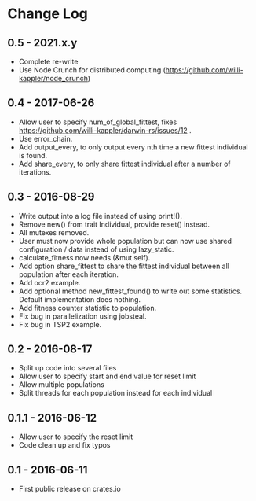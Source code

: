 # Change Log

## 0.5 - 2021.x.y
- Complete re-write
- Use Node Crunch for distributed computing (https://github.com/willi-kappler/node_crunch)

## 0.4 - 2017-06-26
- Allow user to specify num_of_global_fittest, fixes https://github.com/willi-kappler/darwin-rs/issues/12 .
- Use error_chain.
- Add output_every, to only output every nth time a new fittest individual is found.
- Add share_every, to only share fittest individual after a number of iterations.

## 0.3 - 2016-08-29
- Write output into a log file instead of using print!().
- Remove new() from trait Individual, provide reset() instead.
- All mutexes removed.
- User must now provide whole population but can now use shared configuration / data instead of using lazy_static.
- calculate_fitness now needs (&mut self).
- Add option share_fittest to share the fittest individual between all population after each iteration.
- Add ocr2 example.
- Add optional method new_fittest_found() to write out some statistics. Default implementation does nothing.
- Add fitness counter statistic to population.
- Fix bug in parallelization using jobsteal.
- Fix bug in TSP2 example.

## 0.2 - 2016-08-17
- Split up code into several files
- Allow user to specify start and end value for reset limit
- Allow multiple populations
- Split threads for each population instead for each individual

## 0.1.1 - 2016-06-12

- Allow user to specify the reset limit
- Code clean up and fix typos

## 0.1 - 2016-06-11

- First public release on crates.io
